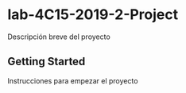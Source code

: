 # lab-4C15-2019-2-Project 

Descripción breve del proyecto

## Getting Started

Instrucciones para empezar el proyecto
